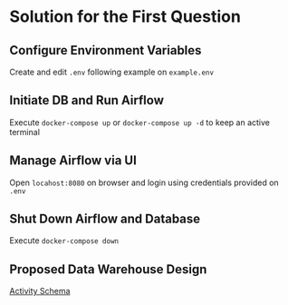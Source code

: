 # Solution for the First Question

## Configure Environment Variables

Create and edit `.env` following example on `example.env`

## Initiate DB and Run Airflow

Execute `docker-compose up` or `docker-compose up -d` to keep an active terminal

## Manage Airflow via UI

Open `locahost:8080` on browser and login using credentials provided on `.env`

## Shut Down Airflow and Database

Execute `docker-compose down`

## Proposed Data Warehouse Design

[Activity Schema](https://dbdiagram.io/d/629a171754ce26352755f2a7)
